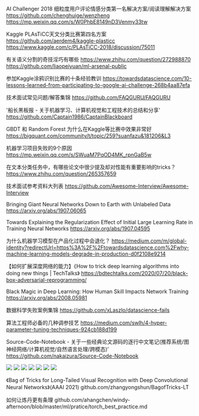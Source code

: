 AI Challenger 2018 细粒度用户评论情感分类第一名解决方案/阅读理解解决方案
https://github.com/chenghuige/wenzheng
https://mp.weixin.qq.com/s/W0PhbE8149nD3Venmy33tw

Kaggle PLAsTiCC天文分类比赛第四名方案
https://github.com/aerdem4/kaggle-plasticc
https://www.kaggle.com/c/PLAsTiCC-2018/discussion/75011

有关语义分割的奇技淫巧有哪些
https://www.zhihu.com/question/272988870
https://github.com/liaopeiyuan/ml-arsenal-public

参加Kaggle涂鸦识别比赛的十条经验教训
https://towardsdatascience.com/10-lessons-learned-from-participating-to-google-ai-challenge-268b4aa87efa

技术面试常见问题/解答集锦
https://github.com/FAQGURU/FAQGURU

'船长黑板报 - 关于机器学习、计算机视觉和工程技术的总结和分享'
https://github.com/Captain1986/CaptainBlackboard

GBDT 和 Random Forest 为什么在Kaggle等比赛中效果非常好
https://bigquant.com/community/t/topic/259?suanfazu&181206&L3

机器学习项目失败的9个原因
https://mp.weixin.qq.com/s/SWuaM7PqOD4MK_rpnGaB5w

在文本分类任务中，有哪些论文中很少提及却对性能有重要影响的tricks？
https://www.zhihu.com/question/265357659

技术面试参考资料大列表
https://github.com/Awesome-Interview/Awesome-Interview

Bringing Giant Neural Networks Down to Earth with Unlabeled Data
https://arxiv.org/abs/1907.06065

Towards Explaining the Regularization Effect of Initial Large Learning Rate in Training Neural Networks
https://arxiv.org/abs/1907.04595

为什么机器学习模型在产品化过程中会退化？
https://medium.com/m/global-identity?redirectUrl=https%3A%2F%2Ftowardsdatascience.com%2Fwhy-machine-learning-models-degrade-in-production-d0f2108e9214

【如何扩展深度网络的能力】《How to trick deep learning algorithms into doing new things | TechTalks》
https://bdtechtalks.com/2020/07/20/black-box-adversarial-reprogramming/

Black Magic in Deep Learning: How Human Skill Impacts Network Training
https://arxiv.org/abs/2008.05981

数据科学失败案例集锦
https://github.com/xLaszlo/datascience-fails

算法工程师必备的几种调参技艺
https://medium.com/swlh/4-hyper-parameter-tuning-techniques-924cb188d199

Source-Code-Notebook - 关于一些经典论文源码的逐行中文笔记(推荐系统/图神经网络/计算机视觉/自然语言处理/跨模态)’
https://github.com/nakaizura/Source-Code-Notebook


![](https://flomo.oss-cn-shanghai.aliyuncs.com/file/2021-02-06/20750/20e90eddb33816a624572894fa660e5b.png)
![](https://flomo.oss-cn-shanghai.aliyuncs.com/file/2021-02-06/20750/fcf09268bce6adcd9c374e8e69c5f891.png)
![](https://flomo.oss-cn-shanghai.aliyuncs.com/file/2021-02-06/20750/61eedd6f389b927bd3de8eaf7f7f73d7.png)
![](https://flomo.oss-cn-shanghai.aliyuncs.com/file/2021-02-06/20750/4ba887ddf30c46e4bf9dc0791bb5f91c.png)
![](https://flomo.oss-cn-shanghai.aliyuncs.com/file/2021-02-06/20750/867d30c0eacdf858ddaa476c9984c63b.png)
![](https://flomo.oss-cn-shanghai.aliyuncs.com/file/2021-02-06/20750/41edee0cd71be9e9d0deedf7ab700078.png)
![](https://flomo.oss-cn-shanghai.aliyuncs.com/file/2021-02-06/20750/5f8b8e24f64c179fb0a584dbea5b7500.png)

《Bag of Tricks for Long-Tailed Visual Recognition with Deep Convolutional Neural Networks》(AAAI 2021) 
github.com/zhangyongshun/BagofTricks-LT

如何让炼丹更有条理
github.com/ahangchen/windy-afternoon/blob/master/ml/pratice/torch_best_practice.md